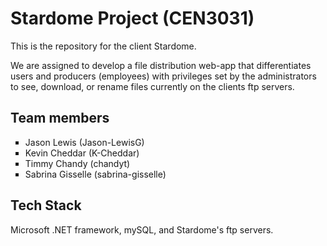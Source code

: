 <html><body>
<h1>Stardome Project (CEN3031)</h1>
<p>This is the repository for the client Stardome. </p>
<p>We are assigned to develop a file distribution web-app that differentiates users and 
producers (employees) with privileges set by the administrators to see, download, or rename files
currently on the clients ftp servers.</p>
<h2>Team members</h2>
<ul style="list-style-type:square">
	<li>Jason Lewis (Jason-LewisG)</li>
	<li>Kevin Cheddar (K-Cheddar)</li>
	<li>Timmy Chandy (chandyt)</li>
	<li>Sabrina Gisselle (sabrina-gisselle)</li>	
</ul>
<h2>Tech Stack</h2>
<p>Microsoft .NET framework, mySQL, and Stardome's ftp servers.</p>
</body></html>